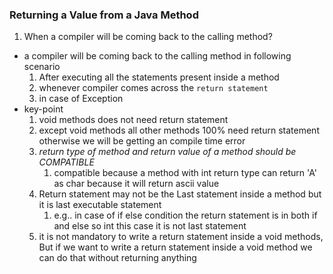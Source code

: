 ### Returning a Value from a Java Method 
1. When a compiler will be coming back to the calling method?
- a compiler will be coming back to the calling method in following scenario
	1. After executing all the statements present inside a method
	2. whenever compiler comes across the `return statement`
	3. in case of Exception 
- key-point 
	1. void methods does not need return statement 
	2. except void methods all other methods 100% need return statement otherwise we will be getting an compile time error 
	3. *return type of method and return value of a method should be COMPATIBLE*
		1. compatible because a method with int return type can return 'A' as char because it will return ascii value 
	4. Return statement may not be the Last statement inside a method but it is last executable statement 
		1. e.g.. in case of if else condition the return statement is in both if and else so int this case it is not last statement
	5. it is not mandatory to write a return statement inside a void methods, But if we want to write a return statement inside a void method we can do that without returning anything
